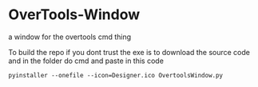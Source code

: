 # OverTools-Window
a window for the overtools cmd thing

To build the repo if you dont trust the exe is to download the source code and in the folder do cmd and paste in this code
```
pyinstaller --onefile --icon=Designer.ico OvertoolsWindow.py

```

